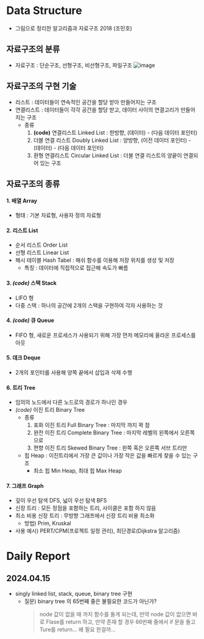 # Data Structure
- 그림으로 정리한 알고리즘과 자료구조 2018 (조민호)


  
## 자료구조의 분류
- 자료구조 : 단순구조, 선형구조, 비선형구조, 파일구조
![image](https://github.com/HEB2105/DataStructure/assets/126545445/84226b37-f15e-49e8-b00f-eb3f10fb89e4)



## 자료구조의 구현 기술
- 리스트 : 데이터들이 연속적인 공간을 할당 받아 만들어지는 구조
- 연결리스트 : 데이터들이 각각 공간을 할당 받고, 데이터 사이의 연결고리가 만들어지는 구조
    - 종류
        1. **(code)** 연결리스트 Linked List : 한방향, (데이터) - (다음 데이터 포인터)
        2. 더블 연결 리스트 Doubly Linked List : 양방향, (이전 데이터 포인터) - (데이터) - (다음 데이터 포인터)
        3. 환형 연결리스트 Circular Linked List : 더블 연결 리스트의 양끝이 연결되어 있는 구조

## 자료구조의 종류
#### 1. 배열 Array
  - 형태 : 기본 자료형, 사용자 정의 자료형
    
#### 2. 리스트 List
  - 순서 리스트 Order List
  - 선형 리스트 Linear List
  - 해시 테이블 Hash Tabel : 해쉬 함수를 이용해 저장 위치를 생성 및 저장
      - 특징
        : 데이터에 직접적으로 접근해 속도가 빠름
 
#### 3. *(code)* 스택 Stack
  - LIFO 형
  - 다중 스택 : 하나의 공간에 2개의 스택을 구현하여 각자 사용하는 것
    
#### 4. *(code)* 큐 Queue
  - FIFO 형, 새로운 프로세스가 사용되기 위해 가장 먼저 메모리에 올라온 프로세스를 아웃
    
#### 5. 데크 Deque
  - 2개의 포인터를 사용해 양쪽 끝에서 삽입과 삭제 수행
    
#### 6. 트리 Tree
  - 임의의 노드에서 다른 노드로의 경로가 하나인 경우
  - *(code)* 이진 트리 Binary Tree
      - 종류
        1. 포화 이진 트리 Full Binary Tree : 마지막 까지 꽉 참
        2. 완전 이진 트리 Complete Binary Tree : 마지막 레벨의 왼쪽에서 오른쪽으로
        3. 편향 이진 트리 Skewed Binary Tree : 왼쪽 혹은 오른쪽 서브 트리만
      - 힙 Heap : 이진트리에서 가장 큰 값이나 가장 작은 값을 빠르게 찾을 수 있는 구조
          - 최소 힙 Min Heap, 최대 힙 Max Heap

#### 7. 그래프 Graph
  - 깊이 우선 탐색 DFS, 넓이 우선 탐색 BFS
  - 신장 트리 : 모든 정점을 포함하는 트리, 사이클은 포함 하지 않음
  - 최소 비용 신장 트리 : 무방향 그래프에서 신장 트리 비용 최소화
      - 방법) Prim, Kruskal
  - 사용 예시) PERT/CPM(프로젝트 일정 관리), 최단경로(Dijkstra 알고리즘)   



# Daily Report
## 2024.04.15
- singly linked list, stack, queue, binary tree 구현
  - 질문) binary tree 의 65번째 줄은 불필요한 코드가 아닌가?
    > node 값이 없을 때 까지 함수를 돌게 되는데, 만약 node 값이 없으면 바로 Flase를 return 하고, 만약 존재 할 경우 66번째 줄에서 if 문을 돌고 Ture를 return... 왜 필요 한걸까...  
